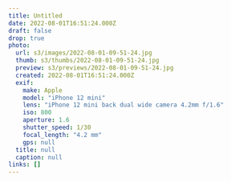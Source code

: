 ```yaml
---
title: Untitled
date: 2022-08-01T16:51:24.000Z
draft: false
drop: true
photo:
  url: s3/images/2022-08-01-09-51-24.jpg
  thumb: s3/thumbs/2022-08-01-09-51-24.jpg
  preview: s3/previews/2022-08-01-09-51-24.jpg
  created: 2022-08-01T16:51:24.000Z
  exif:
    make: Apple
    model: "iPhone 12 mini"
    lens: "iPhone 12 mini back dual wide camera 4.2mm f/1.6"
    iso: 800
    aperture: 1.6
    shutter_speed: 1/30
    focal_length: "4.2 mm"
    gps: null
  title: null
  caption: null
links: []
---
```

